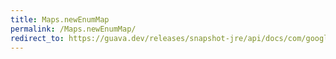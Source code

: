 ```yaml
---
title: Maps.newEnumMap
permalink: /Maps.newEnumMap/
redirect_to: https://guava.dev/releases/snapshot-jre/api/docs/com/google/common/collect/Maps.html#newEnumMap-java.util.Map-
---
```

